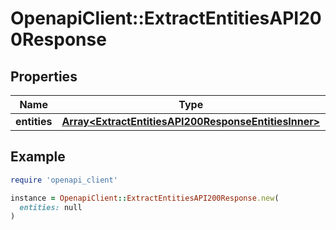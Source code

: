 # OpenapiClient::ExtractEntitiesAPI200Response

## Properties

| Name | Type | Description | Notes |
| ---- | ---- | ----------- | ----- |
| **entities** | [**Array&lt;ExtractEntitiesAPI200ResponseEntitiesInner&gt;**](ExtractEntitiesAPI200ResponseEntitiesInner.md) |  | [optional] |

## Example

```ruby
require 'openapi_client'

instance = OpenapiClient::ExtractEntitiesAPI200Response.new(
  entities: null
)
```

